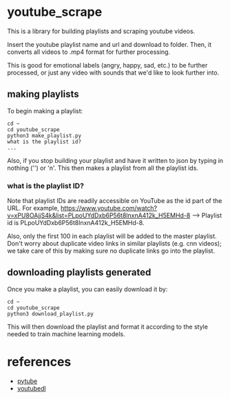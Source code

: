# youtube_scrape
This is a library for building playlists and scraping youtube videos. 

Insert the youtube playlist name and url and download to folder. Then, it converts all videos to .mp4 format for further processing.

This is good for emotional labels (angry, happy, sad, etc.) to be further processed, or just any video with sounds that we'd like to look further into. 

## making playlists

To begin making a playlist:
    
    cd ~
    cd youtube_scrape 
    python3 make_playlist.py
    what is the playlist id?
    ...

Also, if you stop building your playlist and have it written to json by typing in nothing ('') or 'n'. 
This then makes a playlist from all the playlist ids. 

### what is the playlist ID?
Note that playlist IDs are readily accessible on YouTube as the id part of the URL. For example, https://www.youtube.com/watch?v=xPU8OAjjS4k&list=PLpoUYdDxb6P56t8lnxnA412k_H5EMHd-8 --> Playlist id is PLpoUYdDxb6P56t8lnxnA412k_H5EMHd-8. 

Also, only the first 100 in each playlist will be added to the master playlist. Don't worry about duplicate video links in similar playlists (e.g. cnn videos); we take care of this by making sure no duplicate links go into the playlist. 

## downloading playlists generated 

Once you make a playlist, you can easily download it by:

    cd ~ 
    cd youtube_scrape
    python3 download_playlist.py 
    
This will then download the playlist and format it according to the style needed to train machine learning models.
 
 # references
 * [pytube](https://github.com/nficano/pytube)
 * [youtubedl](https://rg3.github.io/youtube-dl/)
